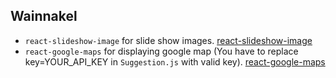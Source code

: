 ## Wainnakel
* `react-slideshow-image` for slide show images. [react-slideshow-image](https://www.npmjs.com/package/react-slideshow-image)
* `react-google-maps` for displaying google map (You have to replace key=YOUR_API_KEY in `Suggestion.js` with valid key). [react-google-maps](https://tomchentw.github.io/react-google-maps/#introduction)

